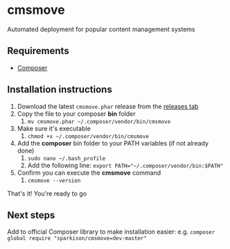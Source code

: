 # cmsmove
Automated deployment for popular content management systems

## Requirements
- [Composer](https://getcomposer.org/)

## Installation instructions
1. Download the latest `cmsmove.phar` release from the [releases tab](https://github.com/sparkison/cmsmove/releases)
2. Copy the file to your composer **bin** folder
    1. `mv cmsmove.phar ~/.composer/vendor/bin/cmsmove`
2. Make sure it's executable
    1. `chmod +x ~/.composer/vendor/bin/cmsmove`
3. Add the **composer** bin folder to your PATH variables (if not already done)
    1. `sudo nano ~/.bash_profile`
    2. Add the following line: `export PATH="~/.composer/vendor/bin:$PATH"`
4. Confirm you can execute the **cmsmove** command
    1. `cmsmove --version`
    
That's it! You're ready to go

## Next steps
Add to official Composer library to make installation easier: e.g. `composer global require "sparkison/cmsmove=dev-master"`